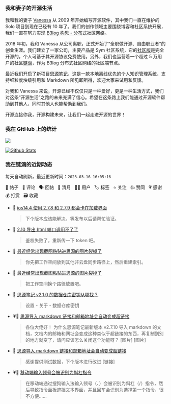### 我和妻子的开源生活

我和我的妻子 [Vanessa](https://github.com/Vanessa219) 从 2009 年开始编写开源软件，其中我们一直在维护的 Solo 项目到现在已经有 10 年了。我们的创作领域主要围绕博客和社区系统开展，我们一直在努力实现 [B3log 构思 - 分布式社区网络](https://ld246.com/article/1546941897596)。

2018 年初，我和 Vanessa 从公司离职，正式开始了“全职做开源、自由职业者”的创业生涯。我们建立了一家公司，主要产品是 Sym 社区系统，它的[社区版](https://github.com/88250/symphony)是完全开源的，个人可基于其开源协议免费使用。另外，我们也运营着一个超过 5 万用户的社区[链滴](https://ld246.com)，作为 B3log 分布式社区网络的社区端节点。

最近我们开启了新项目[思源笔记](https://github.com/siyuan-note/siyuan)，这是一款本地离线优先的个人知识管理系统，支持细粒度块级引用和 Markdown 所见即所得，欢迎大家来试用和反馈。

对我和 Vanessa 来说，开源已经不仅仅只是一种爱好，更是一种生活方式，我们对这条“开源生活”之路的未来充满了信心。希望在这条路上我们能通过开源软件帮助到其他人，同时其他人也能帮助到我们。

开源连接你我，开源构建未来，让我们一起走进开源的世界！

### 我在 GitHub 上的统计

<a title="Hits" target="_blank" href="https://github.com/88250/88250"><img src="https://hits.b3log.org/88250/88250.svg"></a>

[![Github Stats](https://github-readme-stats.vercel.app/api?username=88250&theme=tokyonight&show_icons=true)](https://github.com/88250)

<!--events start -->

### 我在链滴的近期动态

每天自动刷新，最近更新时间：`2023-03-16 16:05:16`

📝 帖子 &nbsp; 💬 评论 &nbsp; 🗣 回帖 &nbsp; 🌙 清月 &nbsp; 👨‍💻 用户 &nbsp; 🏷️ 标签 &nbsp; ⭐️ 关注 &nbsp; 👍 赞同 &nbsp; 💗 感谢 &nbsp; 💰 打赏 &nbsp; 🗃 收藏

* 💬 [ios14.4 使用 2.7.8 和 2.7.9 都会卡在加载界面](https://ld246.com/article/1678687536478/comment/1678952999584#comments)

  > 下个版本应该能解决，等发布以后请帮忙验证。
* 💬 [2.10 导出 html 端口调用不了了](https://ld246.com/article/1678946889583/comment/1678947584684#comments)

  > 鉴权失败了，重新传一下 token 吧。
* 💬 [最近经常出现截图粘贴进思源的图片裂掉了](https://ld246.com/article/1678846359991/comment/1678945097378#comments)

  > 你先把工作空间放到其他非云盘同步路径上，然后重建索引。
* 💬 [最近经常出现截图粘贴进思源的图片裂掉了](https://ld246.com/article/1678846359991/comment/1678936706408#comments)

  > 把工作空间换个路径放置吧。
* 💬 [思源笔记 v2.1.0 的数据仓库密钥从哪找？](https://ld246.com/article/1658411583134/comment/1678933863308#comments)

  > 设置 - 关于 - 数据仓库密钥
* 💗📝 [思源导入 markdown 链接和邮箱地址会自动变成超链接](https://ld246.com/article/1678864925001)

  > 各位大佬好！ 为什么思源笔记最新版本 v2.7.10 导入 markdown 的文档，文档内的邮箱和网址会变成这种类似于超链接的东西，再复制到别的地方就变了，请问应该怎么关闭这个功能呀？ [图片] [图片]
* 💬 [思源导入 markdown 链接和邮箱地址会自动变成超链接](https://ld246.com/article/1678864925001/comment/1678932337941#comments)

  > 感谢提供测试数据，下个版本进行改进 [链接]
* 💗📝 [移动端输入顿号会被识别为斜杠指令](https://ld246.com/article/1678931837839)

  > 在移动端通过搜狗输入法输入顿号（、）会被识别为斜杠（/）指令，然后导致指令面板遮挡文本界面，并且回车会识别为选择第一个指令，很不方便……


<!--events end -->
